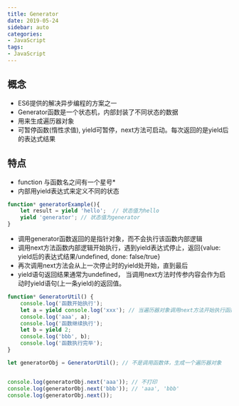 ```yaml
---
title: Generator
date: 2019-05-24
sidebar: auto
categories:
- JavaScript
tags:
- JavaScript
---
```


##  概念
-   ES6提供的解决异步编程的方案之一
-   Generator函数是一个状态机，内部封装了不同状态的数据
-   用来生成遍历器对象
-   可暂停函数(惰性求值), yield可暂停，next方法可启动。每次返回的是yield后的表达式结果

##  特点
-   function 与函数名之间有一个星号*
-   内部用yield表达式来定义不同的状态
```js
function* generatorExample(){
    let result = yield 'hello';  // 状态值为hello
    yield 'generator'; // 状态值为generator
}
```
-   调用generator函数返回的是指针对象，而不会执行该函数内部逻辑
-   调用next方法函数内部逻辑开始执行，遇到yield表达式停止，返回{value: yield后的表达式结果/undefined, done: false/true}
-   再次调用next方法会从上一次停止时的yield处开始，直到最后
-   yield语句返回结果通常为undefined， 当调用next方法时传参内容会作为启动时yield语句(上一条yield)的返回值。

```js
function* GeneratorUtil() {
    console.log('函数开始执行');
    let a = yield console.log('xxx'); // 当遍历器对象调用next方法开始执行函数，遇到yield就暂停
    console.log('aaa', a);
    console.log('函数继续执行');
    let b = yield 2;
    console.log('bbb', b);
    console.log('函数执行完毕');
}

let generatorObj = GeneratorUtil(); // 不是调用函数体，生成一个遍历器对象


console.log(generatorObj.next('aaa')); // 不打印
console.log(generatorObj.next('bbb')); // 'aaa', 'bbb'
console.log(generatorObj.next());
```